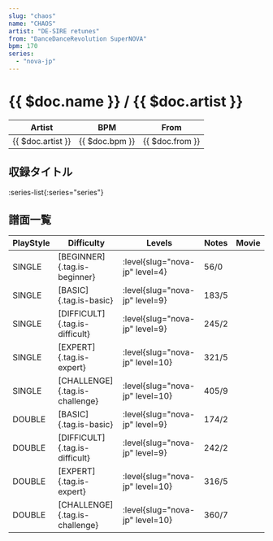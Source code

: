 ```yaml
---
slug: "chaos"
name: "CHAOS"
artist: "DE-SIRE retunes"
from: "DanceDanceRevolution SuperNOVA"
bpm: 170
series:
  - "nova-jp"
---
```


# {{ $doc.name }} / {{ $doc.artist }}

|Artist|BPM|From|
|------|---|----|
|{{ $doc.artist }}|{{ $doc.bpm }}|{{ $doc.from }}|

## 収録タイトル

:series-list{:series="series"}

## 譜面一覧

|PlayStyle|Difficulty|Levels|Notes|Movie|
|---------|----------|------|-----|-----|
|SINGLE|[BEGINNER]{.tag.is-beginner}|:level{slug="nova-jp" level=4}|56/0||
|SINGLE|[BASIC]{.tag.is-basic}|:level{slug="nova-jp" level=9}|183/5||
|SINGLE|[DIFFICULT]{.tag.is-difficult}|:level{slug="nova-jp" level=9}|245/2||
|SINGLE|[EXPERT]{.tag.is-expert}|:level{slug="nova-jp" level=10}|321/5||
|SINGLE|[CHALLENGE]{.tag.is-challenge}|:level{slug="nova-jp" level=10}|405/9||
|DOUBLE|[BASIC]{.tag.is-basic}|:level{slug="nova-jp" level=9}|174/2||
|DOUBLE|[DIFFICULT]{.tag.is-difficult}|:level{slug="nova-jp" level=9}|242/2||
|DOUBLE|[EXPERT]{.tag.is-expert}|:level{slug="nova-jp" level=10}|316/5||
|DOUBLE|[CHALLENGE]{.tag.is-challenge}|:level{slug="nova-jp" level=10}|360/7||
